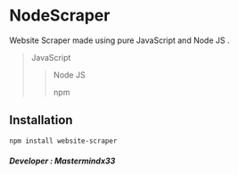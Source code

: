 # NodeScraper
Website Scraper made using pure JavaScript and Node JS .

> JavaScript
> 
>> Node JS
>> 
>> npm

## Installation

```sh
npm install website-scraper
```

##### Developer : Mastermindx33
